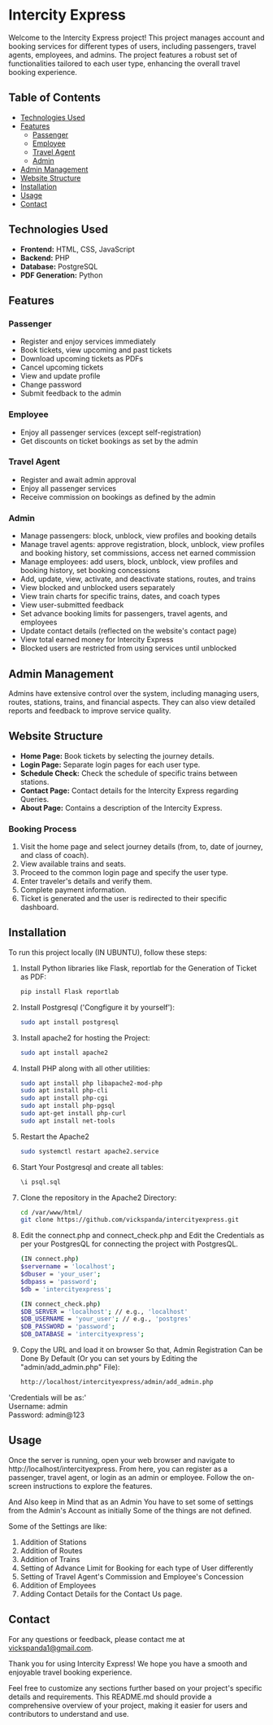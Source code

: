 # Intercity Express

Welcome to the Intercity Express project! This project manages account and booking services for different types of users, including passengers, travel agents, employees, and admins. The project features a robust set of functionalities tailored to each user type, enhancing the overall travel booking experience.

## Table of Contents

- [Technologies Used](#technologies-used)
- [Features](#features)
  - [Passenger](#passenger)
  - [Employee](#employee)
  - [Travel Agent](#travel-agent)
  - [Admin](#admin)
- [Admin Management](#admin-management)
- [Website Structure](#website-structure)
- [Installation](#installation)
- [Usage](#usage)
- [Contact](#contact)

## Technologies Used

- **Frontend:** HTML, CSS, JavaScript
- **Backend:** PHP
- **Database:** PostgreSQL
- **PDF Generation:** Python

## Features

### Passenger

- Register and enjoy services immediately
- Book tickets, view upcoming and past tickets
- Download upcoming tickets as PDFs
- Cancel upcoming tickets
- View and update profile
- Change password
- Submit feedback to the admin

### Employee

- Enjoy all passenger services (except self-registration)
- Get discounts on ticket bookings as set by the admin

### Travel Agent

- Register and await admin approval
- Enjoy all passenger services
- Receive commission on bookings as defined by the admin

### Admin

- Manage passengers: block, unblock, view profiles and booking details
- Manage travel agents: approve registration, block, unblock, view profiles and booking history, set commissions, access net earned commission
- Manage employees: add users, block, unblock, view profiles and booking history, set booking concessions
- Add, update, view, activate, and deactivate stations, routes, and trains
- View blocked and unblocked users separately
- View train charts for specific trains, dates, and coach types
- View user-submitted feedback
- Set advance booking limits for passengers, travel agents, and employees
- Update contact details (reflected on the website's contact page)
- View total earned money for Intercity Express
- Blocked users are restricted from using services until unblocked

## Admin Management

Admins have extensive control over the system, including managing users, routes, stations, trains, and financial aspects. They can also view detailed reports and feedback to improve service quality.

## Website Structure

- **Home Page:** Book tickets by selecting the journey details.
- **Login Page:** Separate login pages for each user type.
- **Schedule Check:** Check the schedule of specific trains between stations.
- **Contact Page:** Contact details for the Intercity Express regarding Queries.
- **About Page:** Contains a description of the Intercity Express.

### Booking Process

1. Visit the home page and select journey details (from, to, date of journey, and class of coach).
2. View available trains and seats.
3. Proceed to the common login page and specify the user type.
4. Enter traveler's details and verify them.
5. Complete payment information.
6. Ticket is generated and the user is redirected to their specific dashboard.

## Installation

To run this project locally (IN UBUNTU), follow these steps:

1. Install Python libraries like Flask, reportlab for the Generation of Ticket as PDF:
   ```bash
   pip install Flask reportlab

2. Install Postgresql ('Congfigure it by yourself'):
   ```bash
   sudo apt install postgresql

3. Install apache2 for hosting the Project:
   ```bash
   sudo apt install apache2

4. Install PHP along with all other utilities:
   ```bash
   sudo apt install php libapache2-mod-php
   sudo apt install php-cli
   sudo apt install php-cgi
   sudo apt install php-pgsql
   sudo apt-get install php-curl
   sudo apt install net-tools

5. Restart the Apache2
   ```bash
   sudo systemctl restart apache2.service 

6. Start Your Postgresql and create all tables:
   ```bash
   \i psql.sql

7. Clone the repository in the Apache2 Directory:
   ```bash
   cd /var/www/html/
   git clone https://github.com/vickspanda/intercityexpress.git

8. Edit the connect.php and connect_check.php and Edit the Credentials as per your PostgresQL for connecting the project with PostgresQL.
   ```bash
   (IN connect.php)
   $servername = 'localhost';
   $dbuser = 'your_user';
   $dbpass = 'password';
   $db = 'intercityexpress';

   (IN connect_check.php)
   $DB_SERVER = 'localhost'; // e.g., 'localhost'
   $DB_USERNAME = 'your_user'; // e.g., 'postgres'
   $DB_PASSWORD = 'password';
   $DB_DATABASE = 'intercityexpress';

9. Copy the URL and load it on browser So that, Admin Registration Can be Done By Default (Or you can set yours by Editing the "admin/add_admin.php" File):
   ```bash
   http://localhost/intercityexpress/admin/add_admin.php

'Credentials will be as:'  
Username: admin  
Password: admin@123

## Usage

Once the server is running, open your web browser and navigate to http://localhost/intercityexpress. From here, you can register as a passenger, travel agent, or login as an admin or employee. Follow the on-screen instructions to explore the features.

And Also keep in Mind that as an Admin You have to set some of settings from the Admin's Account as initially Some of the things are not defined.

Some of the Settings are like:

1. Addition of Stations
2. Addition of Routes
3. Addition of Trains
4. Setting of Advance Limit for Booking for each type of User differently
5. Setting of Travel Agent's Commission and Employee's Concession
6. Addition of Employees
7. Adding Contact Details for the Contact Us page.

## Contact

For any questions or feedback, please contact me at vickspanda1@gmail.com.


Thank you for using Intercity Express! We hope you have a smooth and enjoyable travel booking experience.


Feel free to customize any sections further based on your project's specific details and requirements. This README.md should provide a comprehensive overview of your project, making it easier for users and contributors to understand and use.
